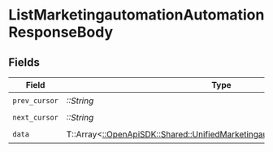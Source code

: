 # ListMarketingautomationAutomationResponseBody


## Fields

| Field                                                                                                                                           | Type                                                                                                                                            | Required                                                                                                                                        | Description                                                                                                                                     |
| ----------------------------------------------------------------------------------------------------------------------------------------------- | ----------------------------------------------------------------------------------------------------------------------------------------------- | ----------------------------------------------------------------------------------------------------------------------------------------------- | ----------------------------------------------------------------------------------------------------------------------------------------------- |
| `prev_cursor`                                                                                                                                   | *::String*                                                                                                                                      | :heavy_check_mark:                                                                                                                              | N/A                                                                                                                                             |
| `next_cursor`                                                                                                                                   | *::String*                                                                                                                                      | :heavy_check_mark:                                                                                                                              | N/A                                                                                                                                             |
| `data`                                                                                                                                          | T::Array<[::OpenApiSDK::Shared::UnifiedMarketingautomationAutomationOutput](../../models/shared/unifiedmarketingautomationautomationoutput.md)> | :heavy_check_mark:                                                                                                                              | N/A                                                                                                                                             |